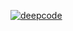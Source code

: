 [![deepcode](https://www.deepcode.ai/api/gh/badge?key=eyJhbGciOiJIUzI1NiIsInR5cCI6IkpXVCJ9.eyJwbGF0Zm9ybTEiOiJnaCIsIm93bmVyMSI6IkhUTUwtQ09EREVSIiwicmVwbzEiOiI3Q2hhdHNBcHAyIiwiaW5jbHVkZUxpbnQiOmZhbHNlLCJhdXRob3JJZCI6MjYzNjksImlhdCI6MTYxOTYwODE0NX0.7BGK2KaLwi5B52CqZKJbCX8US70TJrhr_J5mIkfg8Zs)](https://www.deepcode.ai/app/gh/HTML-CODDER/7ChatsApp2/_/dashboard?utm_content=gh%2FHTML-CODDER%2F7ChatsApp2)
